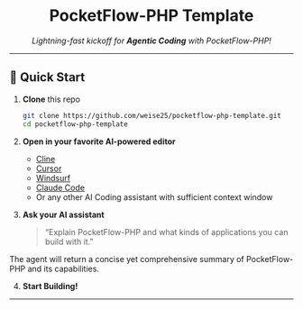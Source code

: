 <h1 align="center">PocketFlow-PHP Template</h1>

<p align="center">
  <em>Lightning-fast kickoff for <strong>Agentic Coding</strong> with PocketFlow-PHP!</em>
</p>

---

## 🚀 Quick Start

1. **Clone** this repo  
   ```bash
   git clone https://github.com/weise25/pocketflow-php-template.git
   cd pocketflow-php-template
   ```

2. **Open in your favorite AI-powered editor**  
   - [Cline](https://cline.bot)  
   - [Cursor](https://cursor.sh)  
   - [Windsurf](https://windsurf.com)  
   - [Claude Code](https://claude.ai/code)  
   - Or any other AI Coding assistant with sufficient context window

3. **Ask your AI assistant**  
   > “Explain PocketFlow-PHP and what kinds of applications you can build with it.”

The agent will return a concise yet comprehensive summary of PocketFlow-PHP and its capabilities.

4. **Start Building!**

---


